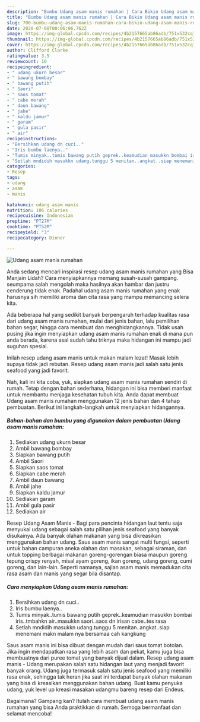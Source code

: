 ```yaml
---
description: "Bumbu Udang asam manis rumahan | Cara Bikin Udang asam manis rumahan Yang Enak Banget"
title: "Bumbu Udang asam manis rumahan | Cara Bikin Udang asam manis rumahan Yang Enak Banget"
slug: 700-bumbu-udang-asam-manis-rumahan-cara-bikin-udang-asam-manis-rumahan-yang-enak-banget
date: 2020-07-08T00:06:06.762Z
image: https://img-global.cpcdn.com/recipes/4b2157665ab86adb/751x532cq70/udang-asam-manis-rumahan-foto-resep-utama.jpg
thumbnail: https://img-global.cpcdn.com/recipes/4b2157665ab86adb/751x532cq70/udang-asam-manis-rumahan-foto-resep-utama.jpg
cover: https://img-global.cpcdn.com/recipes/4b2157665ab86adb/751x532cq70/udang-asam-manis-rumahan-foto-resep-utama.jpg
author: Clifford Clarke
ratingvalue: 3.5
reviewcount: 10
recipeingredient:
- " udang ukurn besar"
- " bawang bombay"
- " bawang putih"
- " Saori"
- " saos tomat"
- " cabe merah"
- " daun bawang"
- " jahe"
- " kaldu jamur"
- " garam"
- " gula pasir"
- " air"
recipeinstructions:
- "Bersihkan udang dn cuci.."
- "Iris bumbu laenya.."
- "Tumis minyak..tumis bawang putih geprek..keamudian masukkn bombai iris..tmbahkn air..masukkn saori..saos dn irisan cabe..tes rasa"
- "Setlah mndidih masukkn udang.tunggu 5 menitan..angkat..siap menemani makn malam nya bersamaa cah kangkung"
categories:
- Resep
tags:
- udang
- asam
- manis

katakunci: udang asam manis 
nutrition: 106 calories
recipecuisine: Indonesian
preptime: "PT27M"
cooktime: "PT52M"
recipeyield: "3"
recipecategory: Dinner

---
```



![Udang asam manis rumahan](https://img-global.cpcdn.com/recipes/4b2157665ab86adb/751x532cq70/udang-asam-manis-rumahan-foto-resep-utama.jpg)

Anda sedang mencari inspirasi resep udang asam manis rumahan yang Bisa Manjain Lidah? Cara menyiapkannya memang susah-susah gampang. seumpama salah mengolah maka hasilnya akan hambar dan justru cenderung tidak enak. Padahal udang asam manis rumahan yang enak harusnya sih memiliki aroma dan cita rasa yang mampu memancing selera kita.

Ada beberapa hal yang sedikit banyak berpengaruh terhadap kualitas rasa dari udang asam manis rumahan, mulai dari jenis bahan, lalu pemilihan bahan segar, hingga cara membuat dan menghidangkannya. Tidak usah pusing jika ingin menyiapkan udang asam manis rumahan enak di mana pun anda berada, karena asal sudah tahu triknya maka hidangan ini mampu jadi suguhan spesial.

Inilah resep udang asam manis untuk makan malam lezat! Masak lebih supaya tidak jadi rebutan. Resep udang asam manis jadi salah satu jenis seafood yang jadi favorit.


Nah, kali ini kita coba, yuk, siapkan udang asam manis rumahan sendiri di rumah. Tetap dengan bahan sederhana, hidangan ini bisa memberi manfaat untuk membantu menjaga kesehatan tubuh kita. Anda dapat membuat Udang asam manis rumahan menggunakan 12 jenis bahan dan 4 tahap pembuatan. Berikut ini langkah-langkah untuk menyiapkan hidangannya.

<!--inarticleads1-->

##### Bahan-bahan dan bumbu yang digunakan dalam pembuatan Udang asam manis rumahan:

1. Sediakan  udang ukurn besar
1. Ambil  bawang bombay
1. Siapkan  bawang putih
1. Ambil  Saori
1. Siapkan  saos tomat
1. Siapkan  cabe merah
1. Ambil  daun bawang
1. Ambil  jahe
1. Siapkan  kaldu jamur
1. Sediakan  garam
1. Ambil  gula pasir
1. Sediakan  air


Resep Udang Asam Manis - Bagi para pencinta hidangan laut tentu saja menyukai udang sebagai salah satu pilihan jenis seafood yang banyak disukainya. Ada banyak olahan makanan yang bisa dikreasikan menggunakan bahan udang. Saus asam manis sangat multi fungsi, seperti untuk bahan campuran aneka olahan dan masakan, sebagai siraman, dan untuk topping berbagai makanan goreng-gorengan biasa maupun goreng tepung crispy renyah, misal ayam goreng, ikan goreng, udang goreng, cumi goreng, dan lain-lain. Seperti namanya, sajian asam manis memadukan cita rasa asam dan manis yang segar bila disantap. 

<!--inarticleads2-->

##### Cara menyiapkan Udang asam manis rumahan:

1. Bersihkan udang dn cuci..
1. Iris bumbu laenya..
1. Tumis minyak..tumis bawang putih geprek..keamudian masukkn bombai iris..tmbahkn air..masukkn saori..saos dn irisan cabe..tes rasa
1. Setlah mndidih masukkn udang.tunggu 5 menitan..angkat..siap menemani makn malam nya bersamaa cah kangkung


Saus asam manis ini bisa dibuat dengan mudah dari saus tomat botolan. Jika ingin mendapatkan rasa yang lebih asam dan pekat, kamu juga bisa membuatnya dari puree tomat yang banyak dijual dalam. Resep udang asam manis - Udang merupakan salah satu hidangan laut yang menjadi favorit banyak orang. Udang juga termasuk salah satu jenis seafood yang memiliki rasa enak, sehingga tak heran jika saat ini terdapat banyak olahan makanan yang bisa di kreasikan menggunakan bahan udang. Buat kamu penyuka udang, yuk level up kreasi masakan udangmu bareng resep dari Endeus. 

Bagaimana? Gampang kan? Itulah cara membuat udang asam manis rumahan yang bisa Anda praktikkan di rumah. Semoga bermanfaat dan selamat mencoba!
